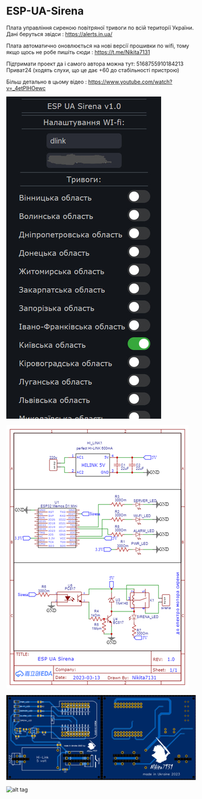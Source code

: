 # ESP-UA-Sirena

Плата управління сиреною повітряної тривоги по всій території України. Дані беруться звідси : https://alerts.in.ua/

Плата автоматично оновлюється на нові версії прошивки по wifi, тому якщо щось не робе пишіть сюди : https://t.me/Nikita7131 

Підтримати проект да і самого автора можна тут: 5168755910184213 Приват24 (ходять слухи, що це дає +60 до стабільності пристрою)


 Більш детально в цьому відео : https://www.youtube.com/watch?v=_4etPlHOewc
 

 ![alt tag](https://github.com/Nikita7131/ESP-UA-Sirena/blob/main/Schematic/Photo_WebServer.jpg "Опису не буде")​
 
 ![alt tag](https://github.com/Nikita7131/ESP-UA-Sirena/blob/main/Schematic/Schematic%20Sirena_ESP-UA_Sirena.png "Опису не буде")​
 
 ![alt tag](https://github.com/Nikita7131/ESP-UA-Sirena/blob/main/Schematic/Photo_PCB.png "Опису не буде")​
 
 ![alt tag](https://github.com/Nikita7131/ESP-UA-Sirena/blob/main/Schematic/%D0%A1omponents%20Foto.png "Опису не буде")​
 
 
